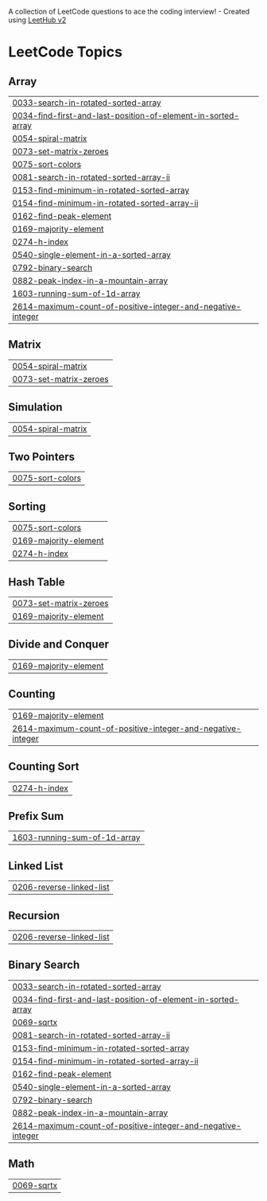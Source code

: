 A collection of LeetCode questions to ace the coding interview! - Created using [LeetHub v2](https://github.com/arunbhardwaj/LeetHub-2.0)
<!---LeetCode Topics Start-->
# LeetCode Topics
## Array
|  |
| ------- |
| [0033-search-in-rotated-sorted-array](https://github.com/ifaizrahman/College-Assignment/tree/master/0033-search-in-rotated-sorted-array) |
| [0034-find-first-and-last-position-of-element-in-sorted-array](https://github.com/ifaizrahman/College-Assignment/tree/master/0034-find-first-and-last-position-of-element-in-sorted-array) |
| [0054-spiral-matrix](https://github.com/ifaizrahman/College-Assignment/tree/master/0054-spiral-matrix) |
| [0073-set-matrix-zeroes](https://github.com/ifaizrahman/College-Assignment/tree/master/0073-set-matrix-zeroes) |
| [0075-sort-colors](https://github.com/ifaizrahman/College-Assignment/tree/master/0075-sort-colors) |
| [0081-search-in-rotated-sorted-array-ii](https://github.com/ifaizrahman/College-Assignment/tree/master/0081-search-in-rotated-sorted-array-ii) |
| [0153-find-minimum-in-rotated-sorted-array](https://github.com/ifaizrahman/College-Assignment/tree/master/0153-find-minimum-in-rotated-sorted-array) |
| [0154-find-minimum-in-rotated-sorted-array-ii](https://github.com/ifaizrahman/College-Assignment/tree/master/0154-find-minimum-in-rotated-sorted-array-ii) |
| [0162-find-peak-element](https://github.com/ifaizrahman/College-Assignment/tree/master/0162-find-peak-element) |
| [0169-majority-element](https://github.com/ifaizrahman/College-Assignment/tree/master/0169-majority-element) |
| [0274-h-index](https://github.com/ifaizrahman/College-Assignment/tree/master/0274-h-index) |
| [0540-single-element-in-a-sorted-array](https://github.com/ifaizrahman/College-Assignment/tree/master/0540-single-element-in-a-sorted-array) |
| [0792-binary-search](https://github.com/ifaizrahman/College-Assignment/tree/master/0792-binary-search) |
| [0882-peak-index-in-a-mountain-array](https://github.com/ifaizrahman/College-Assignment/tree/master/0882-peak-index-in-a-mountain-array) |
| [1603-running-sum-of-1d-array](https://github.com/ifaizrahman/College-Assignment/tree/master/1603-running-sum-of-1d-array) |
| [2614-maximum-count-of-positive-integer-and-negative-integer](https://github.com/ifaizrahman/College-Assignment/tree/master/2614-maximum-count-of-positive-integer-and-negative-integer) |
## Matrix
|  |
| ------- |
| [0054-spiral-matrix](https://github.com/ifaizrahman/College-Assignment/tree/master/0054-spiral-matrix) |
| [0073-set-matrix-zeroes](https://github.com/ifaizrahman/College-Assignment/tree/master/0073-set-matrix-zeroes) |
## Simulation
|  |
| ------- |
| [0054-spiral-matrix](https://github.com/ifaizrahman/College-Assignment/tree/master/0054-spiral-matrix) |
## Two Pointers
|  |
| ------- |
| [0075-sort-colors](https://github.com/ifaizrahman/College-Assignment/tree/master/0075-sort-colors) |
## Sorting
|  |
| ------- |
| [0075-sort-colors](https://github.com/ifaizrahman/College-Assignment/tree/master/0075-sort-colors) |
| [0169-majority-element](https://github.com/ifaizrahman/College-Assignment/tree/master/0169-majority-element) |
| [0274-h-index](https://github.com/ifaizrahman/College-Assignment/tree/master/0274-h-index) |
## Hash Table
|  |
| ------- |
| [0073-set-matrix-zeroes](https://github.com/ifaizrahman/College-Assignment/tree/master/0073-set-matrix-zeroes) |
| [0169-majority-element](https://github.com/ifaizrahman/College-Assignment/tree/master/0169-majority-element) |
## Divide and Conquer
|  |
| ------- |
| [0169-majority-element](https://github.com/ifaizrahman/College-Assignment/tree/master/0169-majority-element) |
## Counting
|  |
| ------- |
| [0169-majority-element](https://github.com/ifaizrahman/College-Assignment/tree/master/0169-majority-element) |
| [2614-maximum-count-of-positive-integer-and-negative-integer](https://github.com/ifaizrahman/College-Assignment/tree/master/2614-maximum-count-of-positive-integer-and-negative-integer) |
## Counting Sort
|  |
| ------- |
| [0274-h-index](https://github.com/ifaizrahman/College-Assignment/tree/master/0274-h-index) |
## Prefix Sum
|  |
| ------- |
| [1603-running-sum-of-1d-array](https://github.com/ifaizrahman/College-Assignment/tree/master/1603-running-sum-of-1d-array) |
## Linked List
|  |
| ------- |
| [0206-reverse-linked-list](https://github.com/ifaizrahman/College-Assignment/tree/master/0206-reverse-linked-list) |
## Recursion
|  |
| ------- |
| [0206-reverse-linked-list](https://github.com/ifaizrahman/College-Assignment/tree/master/0206-reverse-linked-list) |
## Binary Search
|  |
| ------- |
| [0033-search-in-rotated-sorted-array](https://github.com/ifaizrahman/College-Assignment/tree/master/0033-search-in-rotated-sorted-array) |
| [0034-find-first-and-last-position-of-element-in-sorted-array](https://github.com/ifaizrahman/College-Assignment/tree/master/0034-find-first-and-last-position-of-element-in-sorted-array) |
| [0069-sqrtx](https://github.com/ifaizrahman/College-Assignment/tree/master/0069-sqrtx) |
| [0081-search-in-rotated-sorted-array-ii](https://github.com/ifaizrahman/College-Assignment/tree/master/0081-search-in-rotated-sorted-array-ii) |
| [0153-find-minimum-in-rotated-sorted-array](https://github.com/ifaizrahman/College-Assignment/tree/master/0153-find-minimum-in-rotated-sorted-array) |
| [0154-find-minimum-in-rotated-sorted-array-ii](https://github.com/ifaizrahman/College-Assignment/tree/master/0154-find-minimum-in-rotated-sorted-array-ii) |
| [0162-find-peak-element](https://github.com/ifaizrahman/College-Assignment/tree/master/0162-find-peak-element) |
| [0540-single-element-in-a-sorted-array](https://github.com/ifaizrahman/College-Assignment/tree/master/0540-single-element-in-a-sorted-array) |
| [0792-binary-search](https://github.com/ifaizrahman/College-Assignment/tree/master/0792-binary-search) |
| [0882-peak-index-in-a-mountain-array](https://github.com/ifaizrahman/College-Assignment/tree/master/0882-peak-index-in-a-mountain-array) |
| [2614-maximum-count-of-positive-integer-and-negative-integer](https://github.com/ifaizrahman/College-Assignment/tree/master/2614-maximum-count-of-positive-integer-and-negative-integer) |
## Math
|  |
| ------- |
| [0069-sqrtx](https://github.com/ifaizrahman/College-Assignment/tree/master/0069-sqrtx) |
<!---LeetCode Topics End-->